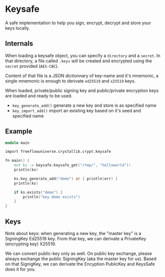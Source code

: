 # Keysafe

A safe implementation to help you sign, encrypt, decrypt and store your keys locally.

## Internals

When loading a keysafe object, you can specify a `directory` and a `secret`.
In that directory, a file called `.keys` will be created and encrypted using
the `secret` provided (`AES-CBC`).

Content of that file is a JSON dictionnary of key-name and it's mnemonic,
a single mnemonic is enough to derivate `ed25519` and `x25519` keys.

When loaded, private/public signing key and public/private encryption keys
are loaded and ready to be used.

- `key_generate_add()` generate a new key and store is as specified name
- `key_import_add()` import an existing key based on it's seed and specified name

## Example
```v
module main

import freeflowuniverse.crystallib.crypt.keysafe

fn main() {
	mut ks := keysafe.keysafe_get("/tmp/", "helloworld")!
	println(ks)

	ks.key_generate_add("demo") or { println(err) }
	println(ks)

	if ks.exists("demo") {
		println("key demo exists")
	}
}
```

## Keys

Note about keys: when generating a new key, the "master key" is a SigningKey Ed25519 key. From
that key, we can derivate a PrivateKey (encrypting key) X25519.

We can convert public-key only as well. On public key exchange, please always exchange the public SigningKey
(aka the master key for us). Based on that SignigKey, we can derivate the Encyption PublicKey and KeysSafe
does it for you.
